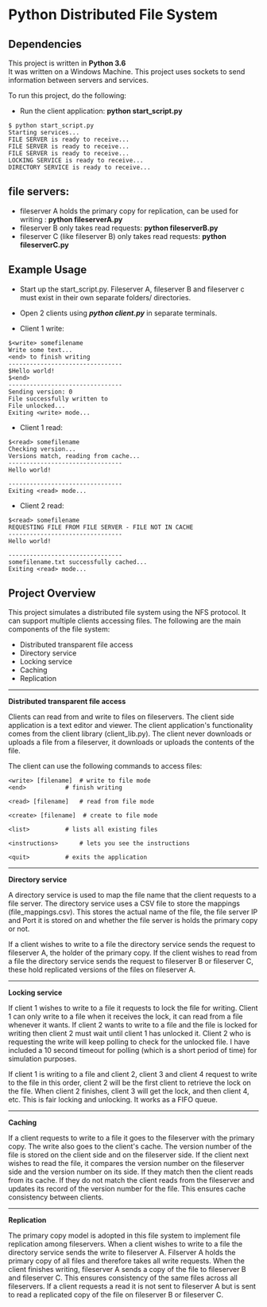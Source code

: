 # Python Distributed File System 

## Dependencies
This project is written in **Python 3.6**  
It was written on a Windows Machine.
This project uses sockets to send information between servers and services.

To run this project, do the following:

* Run the client application: **python start_script.py**

```
$ python start_script.py
Starting services...
FILE SERVER is ready to receive...
FILE SERVER is ready to receive...    
FILE SERVER is ready to receive...    
LOCKING SERVICE is ready to receive...
DIRECTORY SERVICE is ready to receive...
```

## file servers:

* fileserver A holds the primary copy for replication, can be used for writing : **python fileserverA.py**
* fileserver B only takes read requests: **python fileserverB.py**
* fileserver C (like fileserver B) only takes read requests: **python fileserverC.py**


## Example Usage

* Start up the start_script.py. Fileserver A, fileserver B and fileserver c must exist in their own separate folders/ directories.

* Open 2 clients using ***python client.py*** in separate terminals.

* Client 1 write:

```
$<write> somefilename
Write some text...
<end> to finish writing
--------------------------------
$Hello world!
$<end>
--------------------------------
Sending version: 0
File successfully written to
File unlocked...
Exiting <write> mode...

```

* Client 1 read:

```
$<read> somefilename
Checking version...
Versions match, reading from cache...
--------------------------------
Hello world!

--------------------------------
Exiting <read> mode...
```

* Client 2 read: 

```
$<read> somefilename
REQUESTING FILE FROM FILE SERVER - FILE NOT IN CACHE
--------------------------------
Hello world!

--------------------------------
somefilename.txt successfully cached...
Exiting <read> mode...
```

## Project Overview
This project simulates a distributed file system using the NFS protocol.
It can support multiple clients accessing files.
The following are the main components of the file system:

* Distributed transparent file access
* Directory service
* Locking service
* Caching
* Replication

----

**Distributed transparent file access**

Clients can read from and write to files on fileservers. The client side application is a text editor and viewer. The client application's functionality comes from the client library (client_lib.py). The client never downloads or uploads a file from a fileserver, it downloads or uploads the contents of the file. 

The client can use the following commands to access files:

	<write> [filename]  # write to file mode
	<end>           # finish writing

	<read> [filename]   # read from file mode

	<create> [filename]  # create to file mode

	<list>          # lists all existing files

	<instructions>      # lets you see the instructions 

	<quit>          # exits the application

----

**Directory service**

A directory service is used to map the file name that the client requests to a file server. The directory service uses a CSV file to store the mappings (file_mappings.csv). This stores the actual name of the file, the file server IP and Port it is stored on and whether the file server is holds the primary copy or not. 

If a client wishes to write to a file the directory service sends the request to fileserver A, the holder of the primary copy. If the client wishes to read from a file the directory service sends the request to fileserver B or fileserver C, these hold replicated versions of the files on fileserver A. 

----

**Locking service**

If client 1 wishes to write to a file it requests to lock the file for writing. Client 1 can only write to a file when it receives the lock, it can read from a file whenever it wants. If client 2 wants to write to a file and the file is locked for writing then client 2 must wait until client 1 has unlocked it. Client 2 who is requesting the write will keep polling to check for the unlocked file. I have included a 10 second timeout for polling (which is a short period of time) for simulation purposes. 

If client 1 is writing to a file and client 2, client 3 and client 4 request to write to the file in this order, client 2 will be the first client to retrieve the lock on the file. When client 2 finishes, client 3 will get the lock, and then client 4, etc. This is fair locking and unlocking. It works as a FIFO queue. 

----

**Caching**

If a client requests to write to a file it goes to the fileserver with the primary copy. The write also goes to the client's cache. The version number of the file is stored on the client side and on the fileserver side. If the client next wishes to read the file, it compares the version number on the fileserver side and the version number on its side. If they match then the client reads from its cache. If they do not match the client reads from the fileserver and updates its record of the version number for the file. This ensures cache consistency between clients.

---- 

**Replication**

The primary copy model is adopted in this file system to implement file replication among fileservers. When a client wishes to write to a file the directory service sends the write to fileserver A. Filserver A holds the primary copy of all files and therefore takes all write requests. When the client finishes writing, fileserver A sends a copy of the file to fileserver B and fileserver C. This ensures consistency of the same files across all fileservers. If a client requests a read it is not sent to fileserver A but is sent to read a replicated copy of the file on fileserver B or fileserver C. 
